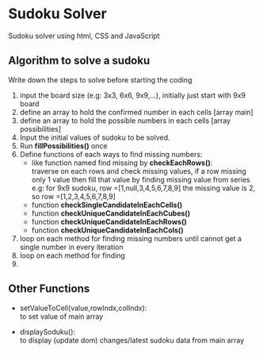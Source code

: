# Sudoku Solver
Sudoku solver using html, CSS and JavaScript

## Algorithm to solve a sudoku
Write down the steps to solve before starting the coding

1. input the board size (e.g: 3x3, 6x6, 9x9,...), initially just start with 9x9 board
1. define an array to hold the confirmed number in each cells [array main]
1. define an array to hold the possible numbers in each cells [array possibilities]
1. Input the initial values of sudoku to be solved.
1. Run **fillPossibilities()** once  
1. Define functions of each ways to find missing numbers:
    - like function named find missing by **checkEachRows()**:   
    traverse on each rows and check missing values, if a row missing only 1 value then fill that value by finding missing value from series
    e.g: for 9x9 sudoku, row =[1,null,3,4,5,6,7,8,9]
    the missing value is 2, so row =[1,2,3,4,5,6,7,8,9]
    <!-- - function **checkEachCols()**:   -->
    - function **checkSingleCandidateInEachCells()**  
    - function **checkUniqueCandidateInEachCubes()**  
    - function **checkUniqueCandidateInEachRows()**  
    - function **checkUniqueCandidateInEachCols()**   
1. loop on each method for finding missing numbers until cannot get a single number in every iteration
1. loop on each method for finding
1. 


## Other Functions

- setValueToCell(value,rowIndx,colIndx):   
 to set value of main array

- displaySoduku():   
 to display (update dom) changes/latest sudoku data from main array